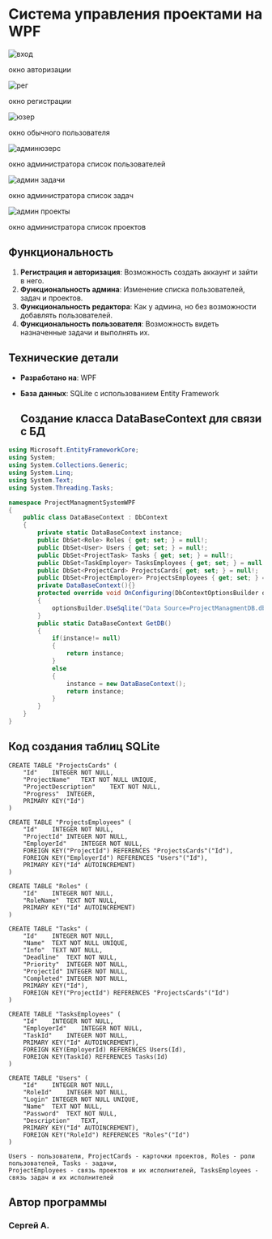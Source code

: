 # Система управления проектами на WPF


![вход](https://github.com/serega23467/ProjectManagmentSystemWPF/assets/114952677/6d2b6eaf-4df4-4687-bbd7-29ce3f9979c9)

окно авторизации




![рег](https://github.com/user-attachments/assets/7624eae0-030f-431b-9021-279ceb50e56f)

окно регистрации




![юзер](https://github.com/user-attachments/assets/f4759b66-3ec0-4a15-a225-ae6b8cd24a4b)

окно обычного пользователя




![админюзерс](https://github.com/user-attachments/assets/d7b87ef9-88ef-4329-9352-6b08c2d09f49)

окно администратора список пользователей




![админ задачи](https://github.com/user-attachments/assets/6498106d-9aac-41d9-bb49-075ee57596ac)

окно администратора список задач




![админ проекты](https://github.com/user-attachments/assets/82466435-2b19-427f-a074-66d01e6d33ba)

окно администратора список проектов


## Функциональность

1. **Регистрация и авторизация**: Возможность создать аккаунт и зайти в него.
2. **Функциональность админа**: Изменение списка пользователей, задач и проектов.
3. **Функциональность редактора**: Как у админа, но без возможности добавлять пользователей.
4. **Функциональность пользователя**: Возможность видеть назначенные задачи и выполнять их.

## Технические детали

- **Разработано на**: WPF
- **База данных**: SQLite с использованием Entity Framework

  ## Создание класса DataBaseContext для связи с БД

``` C#
using Microsoft.EntityFrameworkCore;
using System;
using System.Collections.Generic;
using System.Linq;
using System.Text;
using System.Threading.Tasks;

namespace ProjectManagmentSystemWPF
{
    public class DataBaseContext : DbContext
    {
        private static DataBaseContext instance;
        public DbSet<Role> Roles { get; set; } = null!;
        public DbSet<User> Users { get; set; } = null!;
        public DbSet<ProjectTask> Tasks { get; set; } = null!;
        public DbSet<TaskEmployer> TasksEmployees { get; set; } = null!;
        public DbSet<ProjectCard> ProjectsCards{ get; set; } = null!;
        public DbSet<ProjectEmployer> ProjectsEmployees { get; set; } = null!;
        private DataBaseContext(){}
        protected override void OnConfiguring(DbContextOptionsBuilder optionsBuilder)
        {
            optionsBuilder.UseSqlite("Data Source=ProjectManagmentDB.db");
        }
        public static DataBaseContext GetDB()
        {
            if(instance!= null)
            {
                return instance;
            }
            else
            {
                instance = new DataBaseContext();
                return instance;
            }
        }
    }
}

```
  ## Код создания таблиц SQLite 

``` SQLite
CREATE TABLE "ProjectsCards" (
	"Id"	INTEGER NOT NULL,
	"ProjectName"	TEXT NOT NULL UNIQUE,
	"ProjectDescription"	TEXT NOT NULL,
	"Progress"	INTEGER,
	PRIMARY KEY("Id")
)

CREATE TABLE "ProjectsEmployees" (
	"Id"	INTEGER NOT NULL,
	"ProjectId"	INTEGER NOT NULL,
	"EmployerId"	INTEGER NOT NULL,
	FOREIGN KEY("ProjectId") REFERENCES "ProjectsCards"("Id"),
	FOREIGN KEY("EmployerId") REFERENCES "Users"("Id"),
	PRIMARY KEY("Id" AUTOINCREMENT)
)

CREATE TABLE "Roles" (
	"Id"	INTEGER NOT NULL,
	"RoleName"	TEXT NOT NULL,
	PRIMARY KEY("Id" AUTOINCREMENT)
)

CREATE TABLE "Tasks" (
	"Id"	INTEGER NOT NULL,
	"Name"	TEXT NOT NULL UNIQUE,
	"Info"	TEXT NOT NULL,
	"Deadline"	TEXT NOT NULL,
	"Priority"	INTEGER NOT NULL,
	"ProjectId"	INTEGER NOT NULL,
	"Completed"	INTEGER NOT NULL,
	PRIMARY KEY("Id"),
	FOREIGN KEY("ProjectId") REFERENCES "ProjectsCards"("Id")
)

CREATE TABLE "TasksEmployees" (
	"Id"	INTEGER NOT NULL,
	"EmployerId"	INTEGER NOT NULL,
	"TaskId"	INTEGER NOT NULL,
    PRIMARY KEY("Id" AUTOINCREMENT),
    FOREIGN KEY(EmployerId) REFERENCES Users(Id),
    FOREIGN KEY(TaskId) REFERENCES Tasks(Id)	
)

CREATE TABLE "Users" (
	"Id"	INTEGER NOT NULL,
	"RoleId"	INTEGER NOT NULL,
	"Login"	INTEGER NOT NULL UNIQUE,
	"Name"	TEXT NOT NULL,
	"Password"	TEXT NOT NULL,
	"Description"	TEXT,
	PRIMARY KEY("Id" AUTOINCREMENT),
	FOREIGN KEY("RoleId") REFERENCES "Roles"("Id")
)

Users - пользователи, ProjectCards - карточки проектов, Roles - роли пользователей, Tasks - задачи,
ProjectEmployees - связь проектов и их исполнителей, TasksEmployees - связь задач и их исполнителей
```

## Автор программы

### Сергей А.
